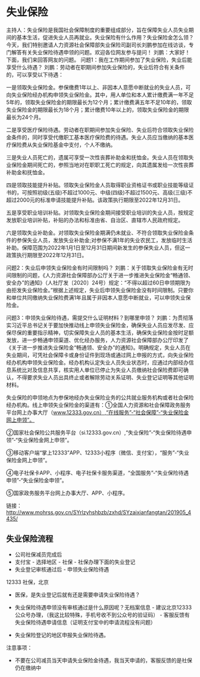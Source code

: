 # 失业保险

主持人：失业保险是我国社会保障制度的重要组成部分，旨在保障失业人员失业期间的基本生活，促进失业人员再就业。失业保险有什么作用？失业保险金怎么领？今天，我们特别邀请人力资源社会保障部失业保险司副司长刘鹏参加在线访谈，专门解答有关失业保险待遇申领的问题。欢迎各位网友参与提问！
        刘鹏：大家好！下面，我们来回答网友的问题。
问题1：我在工作期间参加了失业保险，失业后能享受什么待遇？
刘鹏：劳动者在职期间参加失业保险的，失业后符合有关条件的，可以享受以下待遇：

一是领取失业保险金。参保缴费1年以上、非因本人意愿中断就业的失业人员，可向失业保险经办机构申领失业保险金。其中，用人单位和本人累计缴费满一年不足5年的，领取失业保险金的期限最长为12个月；累计缴费满五年不足10年的，领取失业保险金的期限最长为18个月；累计缴费10年以上的，领取失业保险金的期限最长为24个月。

二是享受医疗保险待遇。劳动者在职期间参加失业保险、失业后符合领取失业保险金条件的，同时享受代缴职工基本医疗保险费的待遇。失业人员应当缴纳的基本医疗保险费从失业保险基金中支付，个人不缴纳。

三是失业人员死亡的，遗属可享受一次性丧葬补助金和抚恤金。失业人员在领取失业保险金期间死亡的，参照当地对在职职工死亡的规定，向其遗属发给一次性丧葬补助金和抚恤金。

四是领取技能提升补贴。领取失业保险金人员取得职业资格证书或职业技能等级证书的，可按照初级(五级)不超过1000元、中级(四级)不超过1500元、高级(三级)不超过2000元的标准申请技能提升补贴。该政策执行期限至2022年12月31日。

五是享受职业培训补贴。对领取失业保险金期间接受职业培训的失业人员，按规定发放职业培训补贴，补贴的办法和标准由省、自治区、直辖市人民政府规定。

六是领取失业补助金。对领取失业保险金期满仍未就业、不符合领取失业保险金条件的参保失业人员，发放失业补助金;对参保不满1年的失业农民工，发放临时生活补助。保障范围为2022年1月1日至12月31日期间新发生的参保失业人员，但这一政策执行期限至2022年12月31日。

问题2：失业后申领失业保险金有时间限制吗？
刘鹏：关于领取失业保险金有无时间限制的问题，《人力资源社会保障部办公厅关于进一步推进失业保险金“畅通领、安全办”的通知》（人社厅发〔2020〕24号）规定：“不得以超过60日申领期限为由拒发失业保险金。”根据上述规定，失业后申领失业保险金没有时间限制。只要你和单位共同缴纳失业保险费满1年且属于非因本人意愿中断就业，可以申领失业保险金。

问题3：申领失业保险待遇，需提交什么证明材料？到哪里申领？
刘鹏：为贯彻落实习近平总书记关于要加快推动线上申领失业保险金，确保失业人员应发尽发、应保尽保的重要指示精神，切实保障失业人员的基本生活，确保失业保险金按时足额发放，进一步畅通申领渠道、优化经办服务，人力资源社会保障部办公厅印发了《关于进一步推进失业保险金“畅通领、安全办”的通知》。明确规定，失业人员在失业期间，可凭社会保障卡或身份证件到现场或通过网上申报的方式，向失业保险经办机构申领失业保险金。经办机构认定失业人员失业状态时，应通过内部经办信息系统比对及信息共享，核实用人单位已停止为失业人员缴纳社会保险费即可确认，不得要求失业人员出具终止或者解除劳动关系证明、失业登记证明等其他证明材料。

失业保险的申领地点为参保地经办失业保险业务的公共就业服务机构或者社会保险经办机构。线上申领失业保险金的渠道有：①全国人力资源和社会保障政务服务平台网上办事大厅（www.12333.gov.cn）,“在线服务”-“社会保障”-“失业保险金网上申领”。

②国家社会保险公共服务平台（si.12333.gov.cn）,“失业保险”-“失业保险待遇申领”-“失业保险金网上申领”。

③移动客户端“掌上12333”APP、12333小程序（微信、支付宝），“服务”-“失业保险金网上申领”。

④电子社保卡APP、小程序、电子社保卡服务渠道，“全国服务”-“失业保险待遇申领”-“失业保险金申领”。

⑤国家政务服务平台网上办事大厅、APP、小程序。

链接： http://www.mohrss.gov.cn/SYrlzyhshbzb/zxhd/SYzaixianfangtan/201905_4435/

## 失业保险流程

- 公司社保减员完成后
- 支付宝 - 选择地区 - 社保 - 社保办理下面的失业登记
- 失业登记审核通过后 - 申领失业保险待遇

12333 社保，北京

- 医保，是失业登记后就有还是需要申请失业保险待遇？

- 失业保险待遇申领没有审核通过是什么原因呢？无档案信息 
        - 建议北京12333公众号办理，（我这比较特殊，手机号收不到公众号的验证码）
        - 客服反馈有失业保险待遇申请信息（证明支付宝中的申请流程没有问题）

- 失业保险登记的地区申报失业保险待遇。

注意事项：

- 不要在公司减员当天申请失业保险金待遇，我当天申请的，客服反馈的是社保仍在缴纳中
